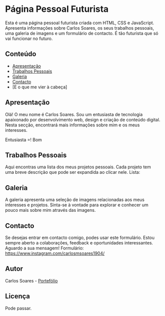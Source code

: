 # Página Pessoal Futurista

 Esta é uma página pessoal futurista criada com HTML, CSS e JavaScript. Apresenta informações sobre Carlos Soares, os seus trabalhos pessoais, uma galeria de imagens e um formulário de contacto.
 É tão futurista que só vai funcionar no futuro. 

## Conteúdo

- [Apresentação](#apresentação)
- [Trabalhos Pessoais](#trabalhos-pessoais)
- [Galeria](#galeria)
- [Contacto](#contacto)
- [E o que me vier à cabeça]

## Apresentação

<p>Olá! O meu nome é Carlos Soares. Sou um entusiasta de tecnologia apaixonado por desenvolvimento web, design e criação de conteúdo digital. Nesta secção, encontrará mais informações sobre mim e os meus interesses.</p>
<p>Entusiasta =! Bom</p>

## Trabalhos Pessoais

Aqui encontras uma lista dos meus projetos pessoais. Cada projeto tem uma breve descrição que pode ser expandida ao clicar nele.
Lista:

## Galeria

A galeria apresenta uma seleção de imagens relacionadas aos meus interesses e projetos. Sinta-se à vontade para explorar e conhecer um pouco mais sobre mim através das imagens.

## Contacto

Se desejas entrar em contacto comigo, podes usar este formulário. Estou sempre aberto a colaborações, feedback e oportunidades interessantes. Aguardo a sua mensagem!
Formulário: https://www.instagram.com/carlosmsoares1904/

## Autor

Carlos Soares - [Portefólio](https://imcsm.com)

## Licença

Pode passar.
